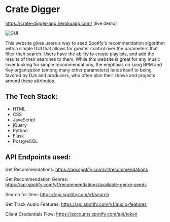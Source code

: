 # Crate Digger

https://crate-digger-app.herokuapp.com/ (live demo)

![GUI](static/Crate%20Digger%20GUI.png)

This website gives users a way to seed Spotify's recommendation algorithm with a simple GUI that allows for greater control over the parameters that filter their search. Users have the ability to create playlists, and add the results of their searches to them. While this website is great for any music lover looking for simple recommendations, the emphasis on song BPM and Key organization (among many other parameters) lends itself to being favored by DJs and producers, who often plan their shows and projects around these attributes.

## The Tech Stack:

- HTML
- CSS
- JavaScript
- jQuery
- Python
- Flask
- PostgreSQL

## API Endpoints used: 

Get Recommendations:
https://api.spotify.com/v1/recommendations

Get Recommendation Genres:
https://api.spotify.com/v1/recommendations/available-genre-seeds

Search for Item:
https://api.spotify.com/v1/search

Get Track Audio Features:
https://api.spotify.com/v1/audio-features

Client Credentials Flow:
https://accounts.spotify.com/api/token